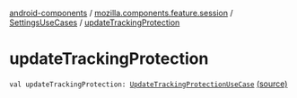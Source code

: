 [android-components](../../index.md) / [mozilla.components.feature.session](../index.md) / [SettingsUseCases](index.md) / [updateTrackingProtection](./update-tracking-protection.md)

# updateTrackingProtection

`val updateTrackingProtection: `[`UpdateTrackingProtectionUseCase`](-update-tracking-protection-use-case/index.md) [(source)](https://github.com/mozilla-mobile/android-components/blob/master/components/feature/session/src/main/java/mozilla/components/feature/session/SettingsUseCases.kt#L80)
